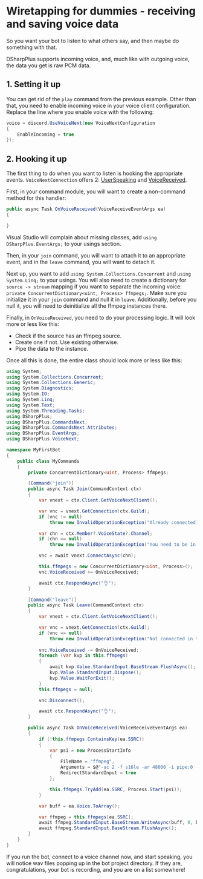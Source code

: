 # Wiretapping for dummies - receiving and saving voice data

So you want your bot to listen to what others say, and then maybe do something with that.

DSharpPlus supports incoming voice, and, much like with outgoing voice, the data you get is raw PCM data.

## 1. Setting it up

You can get rid of the `play` command from the previous example. Other than that, you need to enable incoming voice in your 
voice client configuration. Replace the line where you enable voice with the following:

```cs
voice = discord.UseVoiceNext(new VoiceNextConfiguration
{
	EnableIncoming = true
});
```

## 2. Hooking it up

The first thing to do when you want to listen is hooking the appropriate events. `VoiceNextConnection` offers 2: 
[UserSpeaking](/api/DSharpPlus.VoiceNext.VoiceNextConnection.html#DSharpPlus_VoiceNext_VoiceNextConnection_UserSpeaking) and 
[VoiceReceived](/api/DSharpPlus.VoiceNext.VoiceNextConnection.html#DSharpPlus_VoiceNext_VoiceNextConnection_VoiceReceived).

First, in your command module, you will want to create a non-command method for this handler:

```cs
public async Task OnVoiceReceived(VoiceReceiveEventArgs ea)
{

}
```

Visual Studio will complain about missing classes, add `using DSharpPlus.EventArgs;` to your usings section.

Then, in your `join` command, you will want to attach it to an appropriate event, and in the `leave` command, you will 
want to detach it.

Next up, you want to add `using System.Collections.Concurrent` and `using System.Linq;` to your usings. You will also need to 
create a dictionary for `source -> stream` mapping if you want to separate the incoming voice: 
`private ConcurrentDictionary<uint, Process> ffmpegs;`. Make sure you initialize it in your `join` command and null it in 
`leave`. Additionally, before you null it, you will need to deinitialize all the ffmpeg instances there.

Finally, in `OnVoiceReceived`, you need to do your processing logic. It will look more or less like this:

* Check if the source has an ffmpeg source.
* Create one if not. Use existing otherwise.
* Pipe the data to the instance.

Once all this is done, the entire class should look more or less like this:

```cs
using System;
using System.Collections.Concurrent;
using System.Collections.Generic;
using System.Diagnostics;
using System.IO;
using System.Linq;
using System.Text;
using System.Threading.Tasks;
using DSharpPlus;
using DSharpPlus.CommandsNext;
using DSharpPlus.CommandsNext.Attributes;
using DSharpPlus.EventArgs;
using DSharpPlus.VoiceNext;

namespace MyFirstBot
{
    public class MyCommands
    {
        private ConcurrentDictionary<uint, Process> ffmpegs;

        [Command("join")]
        public async Task Join(CommandContext ctx)
        {
            var vnext = ctx.Client.GetVoiceNextClient();

            var vnc = vnext.GetConnection(ctx.Guild);
            if (vnc != null)
                throw new InvalidOperationException("Already connected in this guild.");

            var chn = ctx.Member?.VoiceState?.Channel;
            if (chn == null)
                throw new InvalidOperationException("You need to be in a voice channel.");

            vnc = await vnext.ConnectAsync(chn);

            this.ffmpegs = new ConcurrentDictionary<uint, Process>();
            vnc.VoiceReceived += OnVoiceReceived;

            await ctx.RespondAsync("👌");
        }

        [Command("leave")]
        public async Task Leave(CommandContext ctx)
        {
            var vnext = ctx.Client.GetVoiceNextClient();

            var vnc = vnext.GetConnection(ctx.Guild);
            if (vnc == null)
                throw new InvalidOperationException("Not connected in this guild.");
            
            vnc.VoiceReceived -= OnVoiceReceived;
            foreach (var kvp in this.ffmpegs)
            {
                await kvp.Value.StandardInput.BaseStream.FlushAsync();
                kvp.Value.StandardInput.Dispose();
                kvp.Value.WaitForExit();
            }
            this.ffmpegs = null;

            vnc.Disconnect();

            await ctx.RespondAsync("👌");
        }

        public async Task OnVoiceReceived(VoiceReceiveEventArgs ea)
        {
            if (!this.ffmpegs.ContainsKey(ea.SSRC))
            {
                var psi = new ProcessStartInfo
                {
                    FileName = "ffmpeg",
                    Arguments = $@"-ac 2 -f s16le -ar 48000 -i pipe:0 -ac 2 -ar 44100 {ea.SSRC}.wav",
                    RedirectStandardInput = true
                };

                this.ffmpegs.TryAdd(ea.SSRC, Process.Start(psi));
            }

            var buff = ea.Voice.ToArray();

            var ffmpeg = this.ffmpegs[ea.SSRC];
            await ffmpeg.StandardInput.BaseStream.WriteAsync(buff, 0, buff.Length);
            await ffmpeg.StandardInput.BaseStream.FlushAsync();
        }
    }
}
```

If you run the bot, connect to a voice channel now, and start speaking, you will notice wav files popping up in the bot 
project directory. If they are, congratulations, your bot is recording, and you are on a list somewhere!